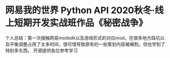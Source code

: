 # 网易我的世界 Python API 2020秋冬·线上短期开发实战班作品《秘密战争》

个人总结：第一次接触网易modsdk以及游戏形式的对应mod，在很多地方踩坑以及平衡调整占用了太多时间，很可惜导致原有的一些策划内容被阉割。但也学到了特别多东西。
开源提供各位参考学习
